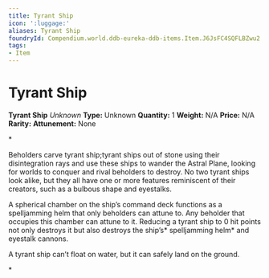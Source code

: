 ```yaml
---
title: Tyrant Ship
icon: ':luggage:'
aliases: Tyrant Ship
foundryId: Compendium.world.ddb-eureka-ddb-items.Item.J6JsFC4SQFLBZwu2
tags:
- Item
---
```


# Tyrant Ship

**Tyrant Ship**
_Unknown_
**Type:** Unknown
**Quantity:** 1
**Weight:** N/A
**Price:** N/A
**Rarity:** 
**Attunement:** None

*<p>Beholders carve tyrant ship;tyrant ships out of stone using their disintegration rays and use these ships to wander the Astral Plane, looking for worlds to conquer and rival beholders to destroy. No two tyrant ships look alike, but they all have one or more features reminiscent of their creators, such as a bulbous shape and eyestalks.

A spherical chamber on the ship’s command deck functions as a spelljamming helm that only beholders can attune to. Any beholder that occupies this chamber can attune to it. Reducing a tyrant ship to 0 hit points not only destroys it but also destroys the ship’s* spelljamming helm* and eyestalk cannons.

A tyrant ship can’t float on water, but it can safely land on the ground.</p>*